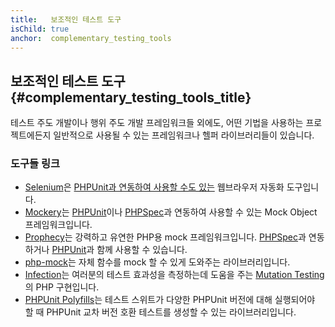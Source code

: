 ```yaml
---
title:   보조적인 테스트 도구
isChild: true
anchor:  complementary_testing_tools
---
```


## 보조적인 테스트 도구 {#complementary_testing_tools_title}

테스트 주도 개발이나 행위 주도 개발 프레임워크들 외에도, 어떤 기법을 사용하는 프로젝트에든지 일반적으로 사용될 수 있는
프레임워크나 헬퍼 라이브러리들이 있습니다.

### 도구들 링크

* [Selenium]은 [PHPUnit과 연동하여 사용할 수도 있는][integrated with PHPUnit] 웹브라우저 자동화 도구입니다.
* [Mockery]는 [PHPUnit]이나 [PHPSpec]과 연동하여 사용할 수 있는 Mock Object 프레임워크입니다.
* [Prophecy]는 강력하고 유연한 PHP용 mock 프레임워크입니다. [PHPSpec]과 연동하거나 [PHPUnit]과 함께 사용할 수 있습니다.
* [php-mock]는 자체 함수를 mock 할 수 있게 도와주는 라이브러리입니다.
* [Infection]는 여러분의 테스트 효과성을 측정하는데 도움을 주는 [Mutation Testing]의 PHP 구현입니다.
* [PHPUnit Polyfills]는 테스트 스위트가 다양한 PHPUnit 버전에 대해 실행되어야 할 때 PHPUnit 교차 버전 호환 테스트를 생성할 수 있는 라이브러리입니다.


[Selenium]: https://www.selenium.dev/
[integrated with PHPUnit]: https://github.com/giorgiosironi/phpunit-selenium/
[Mockery]: https://github.com/padraic/mockery
[PHPUnit]: https://phpunit.de/
[PHPSpec]: https://www.phpspec.net/
[Prophecy]: https://github.com/phpspec/prophecy
[php-mock]: https://github.com/php-mock/php-mock
[Infection]: https://github.com/infection/infection
[Mutation Testing]: https://en.wikipedia.org/wiki/Mutation_testing
[PHPUnit Polyfills]: https://github.com/Yoast/PHPUnit-Polyfills
